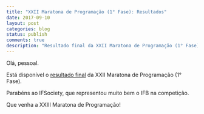 ```yaml
---
title: "XXII Maratona de Programação (1° Fase): Resultados"
date: 2017-09-10
layout: post
categories: blog
status: publish
comments: true
description: "Resultado final da XXII Maratona de Programação (1° Fase)"
---
```



Olá, pessoal.

Está disponível o [resultado final]({{site.url}}/competicoes-anteriores) da XXII Maratona de Programação (1° Fase).

Parabéns ao IFSociety, que representou muito bem o IFB na competição.

Que venha a XXIII Maratona de Programação!
